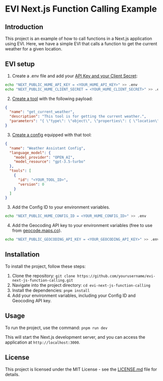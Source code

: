 # EVI Next.js Function Calling Example

## Introduction

This project is an example of how to call functions in a Next.js application using EVI. Here, we have a simple EVI that calls a function to get the current weather for a given location.

## EVI setup

1. Create a .env file and add your [API Key and your Client Secret](https://beta.hume.ai/settings/keys):

```bash
echo "NEXT_PUBLIC_HUME_API_KEY = <YOUR_HUME_API_KEY>" >> .env
echo "NEXT_PUBLIC_HUME_CLIENT_SECRET = <YOUR_HUME_CLIENT_SECRET>" >> .env
```

2. [Create a tool](https://dev.hume.ai/docs/empathic-voice-interface-evi/tool-use#create-a-tool) with the following payload:

```json
{
  "name": "get_current_weather",
  "description": "This tool is for getting the current weather.",
  "parameters": "{ \"type\": \"object\", \"properties\": { \"location\": { \"type\": \"string\", \"description\": \"The city and state, e.g. San Francisco, CA\" }, \"format\": { \"type\": \"string\", \"enum\": [\"celsius\", \"fahrenheit\"], \"description\": \"The temperature unit to use. Infer this from the users location.\" } }, \"required\": [\"location\", \"format\"] }"
}
```

3. [Create a config](https://dev.hume.ai/docs/empathic-voice-interface-evi/tool-use#create-a-configuration) equipped with that tool:

```json
{
  "name": "Weather Assistant Config",
  "language_model": {
    "model_provider": "OPEN_AI",
    "model_resource": "gpt-3.5-turbo"
  },
  "tools": [
    {
      "id": "<YOUR_TOOL_ID>",
      "version": 0
    }
  ]
}
```

3. Add the Config ID to your environment variables.

```bash
echo "NEXT_PUBLIC_HUME_CONFIG_ID = <YOUR_HUME_CONFIG_ID>" >> .env
```

4. Add the Geocoding API key to your environment variables (free to use from [geocode.maps.co](https://geocode.maps.co/)).

```bash
echo "NEXT_PUBLIC_GEOCODING_API_KEY = <YOUR_GEOCODING_API_KEY>" >> .env
```

## Installation

To install the project, follow these steps:

1. Clone the repository: `git clone https://github.com/yourusername/evi-next-js-function-calling.git`
2. Navigate into the project directory: `cd evi-next-js-function-calling`
3. Install the dependencies: `pnpm install`
4. Add your environment variables, including your Config ID and Geocoding API key.

## Usage

To run the project, use the command: `pnpm run dev`

This will start the Next.js development server, and you can access the application at `http://localhost:3000`.

## License

This project is licensed under the MIT License - see the [LICENSE.md](https://github.com/HumeAI/hume-api-examples/blob/main/LICENSE) file for details.
